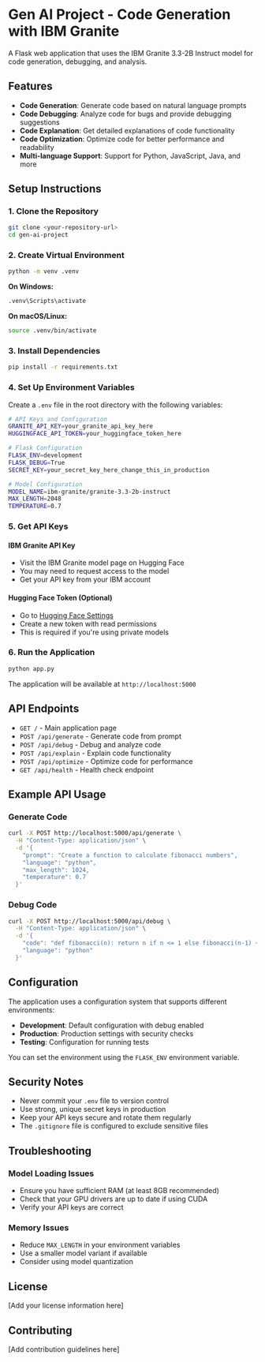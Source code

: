 # Gen AI Project - Code Generation with IBM Granite

A Flask web application that uses the IBM Granite 3.3-2B Instruct model for code generation, debugging, and analysis.

## Features

- **Code Generation**: Generate code based on natural language prompts
- **Code Debugging**: Analyze code for bugs and provide debugging suggestions
- **Code Explanation**: Get detailed explanations of code functionality
- **Code Optimization**: Optimize code for better performance and readability
- **Multi-language Support**: Support for Python, JavaScript, Java, and more

## Setup Instructions

### 1. Clone the Repository

```bash
git clone <your-repository-url>
cd gen-ai-project
```

### 2. Create Virtual Environment

```bash
python -m venv .venv
```

**On Windows:**
```bash
.venv\Scripts\activate
```

**On macOS/Linux:**
```bash
source .venv/bin/activate
```

### 3. Install Dependencies

```bash
pip install -r requirements.txt
```

### 4. Set Up Environment Variables

Create a `.env` file in the root directory with the following variables:

```bash
# API Keys and Configuration
GRANITE_API_KEY=your_granite_api_key_here
HUGGINGFACE_API_TOKEN=your_huggingface_token_here

# Flask Configuration
FLASK_ENV=development
FLASK_DEBUG=True
SECRET_KEY=your_secret_key_here_change_this_in_production

# Model Configuration
MODEL_NAME=ibm-granite/granite-3.3-2b-instruct
MAX_LENGTH=2048
TEMPERATURE=0.7
```

### 5. Get API Keys

#### IBM Granite API Key
- Visit the IBM Granite model page on Hugging Face
- You may need to request access to the model
- Get your API key from your IBM account

#### Hugging Face Token (Optional)
- Go to [Hugging Face Settings](https://huggingface.co/settings/tokens)
- Create a new token with read permissions
- This is required if you're using private models

### 6. Run the Application

```bash
python app.py
```

The application will be available at `http://localhost:5000`

## API Endpoints

- `GET /` - Main application page
- `POST /api/generate` - Generate code from prompt
- `POST /api/debug` - Debug and analyze code
- `POST /api/explain` - Explain code functionality
- `POST /api/optimize` - Optimize code for performance
- `GET /api/health` - Health check endpoint

## Example API Usage

### Generate Code
```bash
curl -X POST http://localhost:5000/api/generate \
  -H "Content-Type: application/json" \
  -d '{
    "prompt": "Create a function to calculate fibonacci numbers",
    "language": "python",
    "max_length": 1024,
    "temperature": 0.7
  }'
```

### Debug Code
```bash
curl -X POST http://localhost:5000/api/debug \
  -H "Content-Type: application/json" \
  -d '{
    "code": "def fibonacci(n): return n if n <= 1 else fibonacci(n-1) + fibonacci(n-2)",
    "language": "python"
  }'
```

## Configuration

The application uses a configuration system that supports different environments:

- **Development**: Default configuration with debug enabled
- **Production**: Production settings with security checks
- **Testing**: Configuration for running tests

You can set the environment using the `FLASK_ENV` environment variable.

## Security Notes

- Never commit your `.env` file to version control
- Use strong, unique secret keys in production
- Keep your API keys secure and rotate them regularly
- The `.gitignore` file is configured to exclude sensitive files

## Troubleshooting

### Model Loading Issues
- Ensure you have sufficient RAM (at least 8GB recommended)
- Check that your GPU drivers are up to date if using CUDA
- Verify your API keys are correct

### Memory Issues
- Reduce `MAX_LENGTH` in your environment variables
- Use a smaller model variant if available
- Consider using model quantization

## License

[Add your license information here]

## Contributing

[Add contribution guidelines here] 